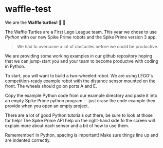 # waffle-test

We are the **Waffle turtles!** :waffle: :turtle:

The Waffle Turtles are a First Lego 
League team.  This year we chose to use
*Python* with our new Spike Prime 
robots and the Spike Prime version 3 app. 

> We had to overcome a lot of obstacles before we could be productive.  

We are providing some working examples in our github repository hoping that
we can jump-start you and your team to become productve with coding in Python.

To start, you will want to build a two-wheeled robot.  We are using LEGO's competition-ready
example robot with the distance sensor mounted on the front.  The wheels should go on ports A and E.

Copy the example Python code from our example directory and paste it into an 
empty Spike Prime python program -- just erase the code example they provide
when you open an empty project.

There are a lot of good Python tutorials out there, be sure to look at those
for help!  The Spike Prime API help on the right-hand side fo the screen will
explain more about each sensor and a bit of how to use them.

Rememember!  In Python, spacing is important!  Make sure things line up and are indented correctly. 
